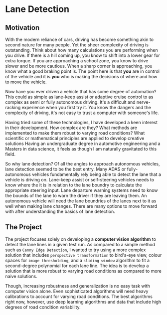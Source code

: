 # **Lane Detection**

## **Motivation**

With the modern reliance of cars, driving has become something akin to second nature for many people. Yet the sheer complexity of driving is outstanding. Think about how many calculations you are performing when you drive. If there is a hill coming up, you know to shift into a lower gear for extra torque. If you are approaching a school zone, you know to drive slower and be more cautious. When a sharp corner is approaching, you know what a good braking point is. The point here is that **you** are in control of the vehicle and it is **you** who is making the decisions of where and how to move the vehicle.

Now have you ever driven a vehicle that has some degree of automation? This could as simple as lane-keep assist or adaptive cruise control to as complex as semi or fully autonomous driving. It's a difficult and nerve-racking experience when you first try it. You know the dangers and the complexity of driving, it's not easy to trust a computer with someone's life.

Having tried some of these technologies, I have developed a keen interest in their development. How complex are they? What methods are implemented to make them robust to varying road conditions? What scientific or mathematical principles are applied to develop creative solutions Having an undergraduate degree in automotive engineering and a Masters in data science, it feels as though I am naturally gravitated to this field.

So why lane detection? Of all the angles to approach autonomous vehicles, lane detection seemed to be the best entry. Many ADAS or fully-autonomous vehicles fundamentally rely being able to detect the lane that a vehicle is driving on. Lane-keep assist or self-steering vehicles needs to know where the it is in relation to the lane boundry to calculate the appropriate steering input. Lane departure warning systems need to know the bounds of the lane to warn the driver if they are leaving them. An autonomous vehicle will need the lane boundries of the lanes next to it as well when making lane changes. There are many options to move forward with after understanding the basics of lane detection.

## **The Project**

The project focuses solely on developing a **computer vision algorithm** to detect the lane lines in a given test run. As compared to a simple method such as `Canny Edge Detection`, I wanted to try using a more complex solution that includes `perspective transformation` to bird's-eye view, colour spaces for `image thresholding`, and a `sliding window` algorithm to fit a second-degree polynomial for each lane line. The idea is to develop a solution that is more robust to varying road conditions as compared to more naive solutions.

Though, increasing robustness and generalization is no easy task with computer vision alone. Even sophisticated algorithms will need heavy calibrations to account for varying road conditions. The best algorithms right now, however, use deep learning algorithms and data that include high degrees of road condition variability.

